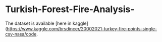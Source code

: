 # Turkish-Forest-Fire-Analysis-

The dataset is available [here in kaggle](https://www.kaggle.com/brsdincer/20002021-turkey-fire-points-single-csv-nasa/code.
